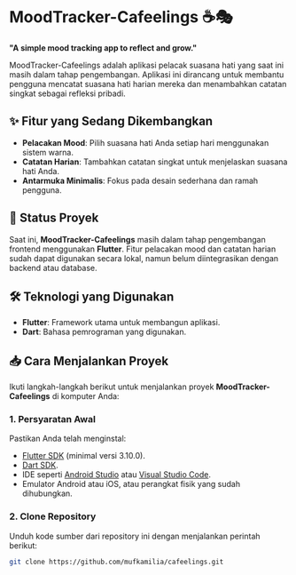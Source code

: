 # MoodTracker-Cafeelings ☕🎭  
**"A simple mood tracking app to reflect and grow."**

MoodTracker-Cafeelings adalah aplikasi pelacak suasana hati yang saat ini masih dalam tahap pengembangan. Aplikasi ini dirancang untuk membantu pengguna mencatat suasana hati harian mereka dan menambahkan catatan singkat sebagai refleksi pribadi.

## ✨ Fitur yang Sedang Dikembangkan  
- **Pelacakan Mood**: Pilih suasana hati Anda setiap hari menggunakan sistem warna.  
- **Catatan Harian**: Tambahkan catatan singkat untuk menjelaskan suasana hati Anda.  
- **Antarmuka Minimalis**: Fokus pada desain sederhana dan ramah pengguna.  

## 🚀 Status Proyek  
Saat ini, **MoodTracker-Cafeelings** masih dalam tahap pengembangan frontend menggunakan **Flutter**. Fitur pelacakan mood dan catatan harian sudah dapat digunakan secara lokal, namun belum diintegrasikan dengan backend atau database.  

## 🛠️ Teknologi yang Digunakan  
- **Flutter**: Framework utama untuk membangun aplikasi.  
- **Dart**: Bahasa pemrograman yang digunakan.  

## 📥 Cara Menjalankan Proyek
Ikuti langkah-langkah berikut untuk menjalankan proyek **MoodTracker-Cafeelings** di komputer Anda:

### 1. Persyaratan Awal
Pastikan Anda telah menginstal:
- [Flutter SDK](https://docs.flutter.dev/get-started/install) (minimal versi 3.10.0).
- [Dart SDK](https://dart.dev/get-dart).
- IDE seperti [Android Studio](https://developer.android.com/studio) atau [Visual Studio Code](https://code.visualstudio.com/).
- Emulator Android atau iOS, atau perangkat fisik yang sudah dihubungkan.

### 2. Clone Repository
Unduh kode sumber dari repository ini dengan menjalankan perintah berikut:

```bash
git clone https://github.com/mufkamilia/cafeelings.git
